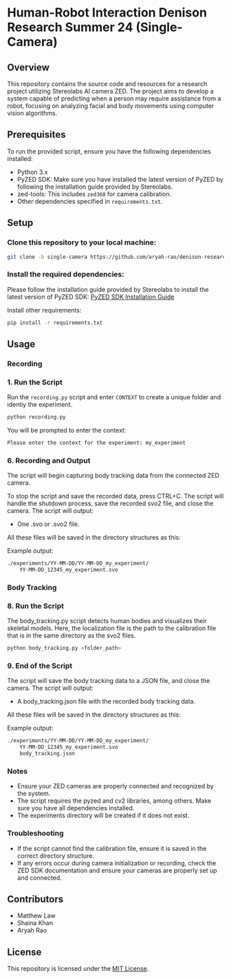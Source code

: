 # Human-Robot Interaction Denison Research Summer 24 (Single-Camera)

## Overview

This repository contains the source code and resources for a research project utilizing Stereolabs AI camera ZED. The project aims to develop a system capable of predicting when a person may require assistance from a robot, focusing on analyzing facial and body movements using computer vision algorithms. 

## Prerequisites

To run the provided script, ensure you have the following dependencies installed:

- Python 3.x
- PyZED SDK: Make sure you have installed the latest version of PyZED by following the installation guide provided by Stereolabs.
- zed-tools: This includes `zed360` for camera calibration.
- Other dependencies specified in `requirements.txt`.

## Setup

### Clone this repository to your local machine:

```bash
git clone -b single-camera https://github.com/aryah-rao/denison-research-summer-24
```

### Install the required dependencies:

Please follow the installation guide provided by Stereolabs to install the latest version of PyZED SDK:
[PyZED SDK Installation Guide](https://www.stereolabs.com/docs/app-development/python/install)

Install other requirements:

```bash
pip install -r requirements.txt
```

## Usage

### Recording

### 1. Run the Script

Run the `recording.py` script and enter `CONTEXT` to create a unique folder and identiy the experiment.

```bash
python recording.py
```

You will be prompted to enter the context:
```bash
Please enter the context for the experiment: my_experiment
```

### 6. Recording and Output

The script will begin capturing body tracking data from the connected ZED camera.

To stop the script and save the recorded data, press CTRL+C. The script will handle the shutdown process, save the recorded svo2 file, and close the camera. The script will output:
- One .svo or .svo2 file.

All these files will be saved in the directory structures as this:

Example output:

```bash
./experiments/YY-MM-DD/YY-MM-DD_my_experiment/
    YY-MM-DD_12345_my_experiment.svo
```

### Body Tracking

### 8. Run the Script

The body_tracking.py script detects human bodies and visualizes their skeletal models. Here, the localization file is the path to the calibration file that is in the same directory as the svo2 files.

```bash
python body_tracking.py <folder_path>
```

### 9. End of the Script

The script will save the body tracking data to a JSON file, and close the camera. The script will output:
- A body_tracking.json file with the recorded body tracking data.

All these files will be saved in the directory structures as this:

Example output:

```bash
./experiments/YY-MM-DD/YY-MM-DD_my_experiment/
    YY-MM-DD_12345_my_experiment.svo
    body_tracking.json
```

### Notes

- Ensure your ZED cameras are properly connected and recognized by the system.
- The script requires the pyzed and cv2 libraries, among others. Make sure you have all dependencies installed.
- The experiments directory will be created if it does not exist.

### Troubleshooting

- If the script cannot find the calibration file, ensure it is saved in the correct directory structure.
- If any errors occur during camera initialization or recording, check the ZED SDK documentation and ensure your cameras are properly set up and connected.

## Contributors

- Matthew Law
- Shaina Khan
- Aryah Rao

## License

This repository is licensed under the [MIT License](LICENSE).
